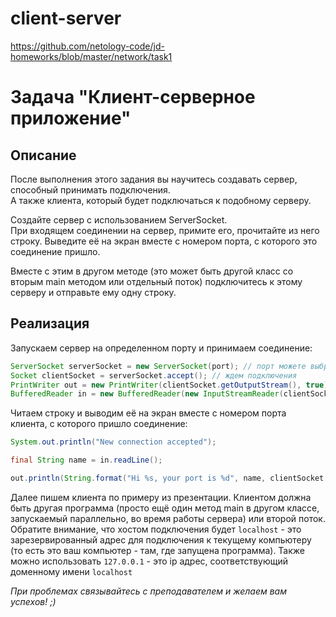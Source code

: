 # client-server
https://github.com/netology-code/jd-homeworks/blob/master/network/task1

# Задача "Клиент-серверное приложение"

## Описание
После выполнения этого задания вы научитесь создавать сервер, способный принимать подключения.  
А также клиента, который будет подключаться к подобному серверу.

Создайте сервер с использованием ServerSocket.   
При входящем соединении на сервер, примите его, прочитайте из него строку. Выведите её на экран вместе с номером порта, с которого это соединение пришло.

Вместе с этим в другом методе (это может быть другой класс со вторым main методом или отдельный поток) подключитесь к этому серверу и отправьте ему одну строку.

## Реализация
Запускаем сервер на определенном порту и принимаем соединение:

```java
ServerSocket serverSocket = new ServerSocket(port); // порт можете выбрать любой в доступном диапазоне 0-65536. Но чтобы не нарваться на уже занятый - рекомендуем использовать около 8080
Socket clientSocket = serverSocket.accept(); // ждем подключения
PrintWriter out = new PrintWriter(clientSocket.getOutputStream(), true);
BufferedReader in = new BufferedReader(new InputStreamReader(clientSocket.getInputStream()));
```

Читаем строку и выводим её на экран вместе с номером порта клиента, с которого пришло соединение:

```java
System.out.println("New connection accepted");

final String name = in.readLine();

out.println(String.format("Hi %s, your port is %d", name, clientSocket.getPort()));
```

Далее пишем клиента по примеру из презентации. Клиентом должна быть другая программа (просто ещё один метод main в другом классе, запускаемый параллельно, во время работы сервера) или второй поток. Обратите внимание, что хостом подключения будет `localhost` - это зарезервированный адрес для подключения к текущему компьютеру (то есть это ваш компьютер - там, где запущена программа). Также можно использовать `127.0.0.1` - это ip адрес, соответствующий доменному имени `localhost`

*При проблемах связывайтесь с преподавателем и желаем вам успехов! ;)*
